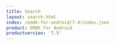 ```yaml
---
title: Search
layout: search.html
index: /emdk-for-android/7-4/index.json
product: EMDK For Android
productversion: '7.5'
---
```



















